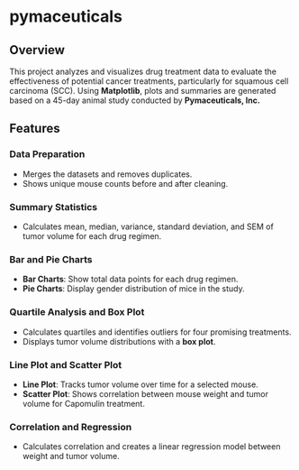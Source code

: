 # pymaceuticals

## Overview
This project analyzes and visualizes drug treatment data to evaluate the effectiveness of potential cancer treatments, particularly for squamous cell carcinoma (SCC). Using **Matplotlib**, plots and summaries are generated based on a 45-day animal study conducted by **Pymaceuticals, Inc.** 

## Features

### Data Preparation
- Merges the datasets and removes duplicates.
- Shows unique mouse counts before and after cleaning.

### Summary Statistics
- Calculates mean, median, variance, standard deviation, and SEM of tumor volume for each drug regimen.

### Bar and Pie Charts
- **Bar Charts**: Show total data points for each drug regimen.
- **Pie Charts**: Display gender distribution of mice in the study.

### Quartile Analysis and Box Plot
- Calculates quartiles and identifies outliers for four promising treatments.
- Displays tumor volume distributions with a **box plot**.

### Line Plot and Scatter Plot
- **Line Plot**: Tracks tumor volume over time for a selected mouse.
- **Scatter Plot**: Shows correlation between mouse weight and tumor volume for Capomulin treatment.

### Correlation and Regression
- Calculates correlation and creates a linear regression model between weight and tumor volume.